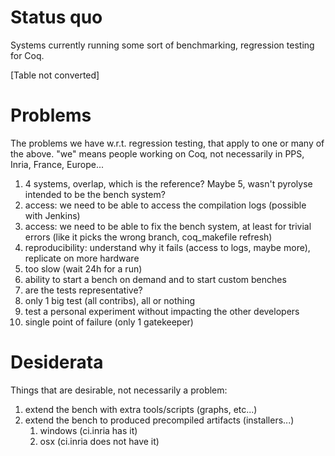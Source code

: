 Status quo
==========

Systems currently running some sort of benchmarking, regression testing for Coq.

\[Table not converted\]

Problems
========

The problems we have w.r.t. regression testing, that apply to one or many of the above. "we" means people working on Coq, not necessarily in PPS, Inria, France, Europe...

1.  4 systems, overlap, which is the reference? Maybe 5, wasn't pyrolyse intended to be the bench system?
2.  access: we need to be able to access the compilation logs (possible with Jenkins)
3.  access: we need to be able to fix the bench system, at least for trivial errors (like it picks the wrong branch, coq\_makefile refresh)
4.  reproducibility: understand why it fails (access to logs, maybe more), replicate on more hardware
5.  too slow (wait 24h for a run)
6.  ability to start a bench on demand and to start custom benches
7.  are the tests representative?
8.  only 1 big test (all contribs), all or nothing
9.  test a personal experiment without impacting the other developers
10. single point of failure (only 1 gatekeeper)

Desiderata
==========

Things that are desirable, not necessarily a problem:

1.  extend the bench with extra tools/scripts (graphs, etc...)
2.  extend the bench to produced precompiled artifacts (installers...)
    1.  windows (ci.inria has it)
    2.  osx (ci.inria does not have it)


